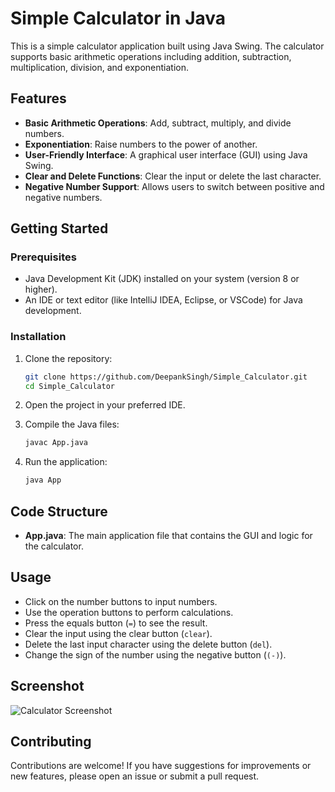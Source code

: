 # Simple Calculator in Java

This is a simple calculator application built using Java Swing. The calculator supports basic arithmetic operations including addition, subtraction, multiplication, division, and exponentiation. 

## Features

- **Basic Arithmetic Operations**: Add, subtract, multiply, and divide numbers.
- **Exponentiation**: Raise numbers to the power of another.
- **User-Friendly Interface**: A graphical user interface (GUI) using Java Swing.
- **Clear and Delete Functions**: Clear the input or delete the last character.
- **Negative Number Support**: Allows users to switch between positive and negative numbers.

## Getting Started

### Prerequisites

- Java Development Kit (JDK) installed on your system (version 8 or higher).
- An IDE or text editor (like IntelliJ IDEA, Eclipse, or VSCode) for Java development.

### Installation

1. Clone the repository:
   ```bash
   git clone https://github.com/DeepankSingh/Simple_Calculator.git
   cd Simple_Calculator
   ```

2. Open the project in your preferred IDE.

3. Compile the Java files:
   ```bash
   javac App.java
   ```

4. Run the application:
   ```bash
   java App
   ```

## Code Structure

- **App.java**: The main application file that contains the GUI and logic for the calculator.

## Usage

- Click on the number buttons to input numbers.
- Use the operation buttons to perform calculations.
- Press the equals button (`=`) to see the result.
- Clear the input using the clear button (`clear`).
- Delete the last input character using the delete button (`del`).
- Change the sign of the number using the negative button (`(-)`).

## Screenshot

![Calculator Screenshot](https://github.com/user-attachments/assets/fe1f1900-6a5e-4904-b219-496124fcf1db)


## Contributing

Contributions are welcome! If you have suggestions for improvements or new features, please open an issue or submit a pull request.
